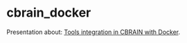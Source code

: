 # cbrain_docker

Presentation about: <a href="http://natacha-beck.github.io/cbrain_docker/#/" target="_blank">Tools integration in CBRAIN with Docker</a>.
